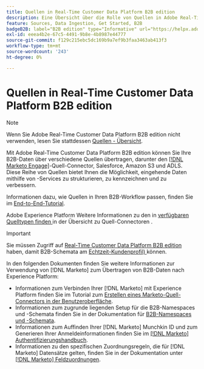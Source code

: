 ```yaml
---
title: Quellen in Real-Time Customer Data Platform B2B edition
description: Eine Übersicht über die Rolle von Quellen in Adobe Real-Time Customer Data Platform B2B edition.
feature: Sources, Data Ingestion, Get Started, B2B
badgeB2B: label="B2B edition" type="Informative" url="https://helpx.adobe.com/de/legal/product-descriptions/real-time-customer-data-platform-b2b-edition-prime-and-ultimate-packages.html newtab=true"
exl-id: eeea4b2e-67c5-4491-9b8e-4b8987e44777
source-git-commit: f129c215ebc5dc169b9a7ef9b3faa3463ab413f3
workflow-type: tm+mt
source-wordcount: '243'
ht-degree: 0%

---
```


# Quellen in Real-Time Customer Data Platform B2B edition

>[!NOTE]
>
>Wenn Sie Adobe Real-Time Customer Data Platform B2B edition nicht verwenden, lesen Sie stattdessen [Quellen - Übersicht](./sources-overview.md).

Mit Adobe Real-Time Customer Data Platform B2B edition können Sie Ihre B2B-Daten über verschiedene Quellen übertragen, darunter den [[!DNL Marketo Engage]](../../sources/connectors/adobe-applications/marketo/marketo.md)-Quell-Connector, Salesforce, Amazon S3 und ADLS. Diese Reihe von Quellen bietet Ihnen die Möglichkeit, eingehende Daten mithilfe von -Services zu strukturieren, zu kennzeichnen und zu verbessern.

Informationen dazu, wie Quellen in Ihren B2B-Workflow passen, finden Sie im [End-to-End-Tutorial](../b2b-tutorial.md#ingest-your-data-into-experience-platform).

Adobe Experience Platform Weitere Informationen zu den in [ verfügbaren Quelltypen finden ](../../sources/home.md) in der Übersicht zu Quell-Connectoren .

>[!IMPORTANT]
>
>Sie müssen Zugriff auf [Real-Time Customer Data Platform B2B edition](../../rctcdp/../rtcdp/b2b-overview.md) haben, damit B2B-Schemata am [Echtzeit-Kundenprofil) ](../proile/../../profile/home.md) können.

In den folgenden Dokumenten finden Sie weitere Informationen zur Verwendung von [!DNL Marketo] zum Übertragen von B2B-Daten nach Experience Platform:

* Informationen zum Verbinden Ihrer [!DNL Marketo] mit Experience Platform finden Sie im Tutorial zum [Erstellen eines Marketo-Quell-Connectors in der Benutzeroberfläche](../../sources/tutorials/ui/create/adobe-applications/marketo.md).
* Informationen zum zugrunde liegenden Setup für die B2B-Namespaces und -Schemata finden Sie in der Dokumentation für [B2B-Namespaces und -Schemata](../../sources/connectors/adobe-applications/marketo/marketo-namespaces.md).
* Informationen zum Auffinden Ihrer [!DNL Marketo] Munchkin ID und zum Generieren Ihrer Anmeldeinformationen finden Sie im [[!DNL Marketo] Authentifizierungshandbuch](../../sources/connectors/adobe-applications/marketo/marketo-auth.md).
* Informationen zu den spezifischen Zuordnungsregeln, die für [!DNL Marketo] Datensätze gelten, finden Sie in der Dokumentation unter [[!DNL Marketo] Feldzuordnungen](../../sources/connectors/adobe-applications//mapping/marketo.md).
